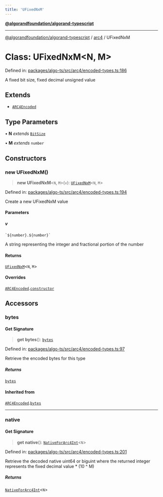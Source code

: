```yaml
---
title: 'UFixedNxM'
---
```


[**@algorandfoundation/algorand-typescript**](../../README.md)

---

[@algorandfoundation/algorand-typescript](../../README.md) / [arc4](../README.md) / UFixedNxM

# Class: UFixedNxM\<N, M\>

Defined in: [packages/algo-ts/src/arc4/encoded-types.ts:186](https://github.com/algorandfoundation/puya-ts/blob/main/packages/algo-ts/src/arc4/encoded-types.ts#L186)

A fixed bit size, fixed decimal unsigned value

## Extends

- [`ARC4Encoded`](ARC4Encoded.md)

## Type Parameters

• **N** _extends_ [`BitSize`](../type-aliases/BitSize.md)

• **M** _extends_ `number`

## Constructors

### new UFixedNxM()

> **new UFixedNxM**\<`N`, `M`\>(`v`): [`UFixedNxM`](UFixedNxM.md)\<`N`, `M`\>

Defined in: [packages/algo-ts/src/arc4/encoded-types.ts:194](https://github.com/algorandfoundation/puya-ts/blob/main/packages/algo-ts/src/arc4/encoded-types.ts#L194)

Create a new UFixedNxM value

#### Parameters

##### v

`` `${number}.${number}` ``

A string representing the integer and fractional portion of the number

#### Returns

[`UFixedNxM`](UFixedNxM.md)\<`N`, `M`\>

#### Overrides

[`ARC4Encoded`](ARC4Encoded.md).[`constructor`](ARC4Encoded.md#constructors)

## Accessors

### bytes

#### Get Signature

> **get** **bytes**(): [`bytes`](../../index/type-aliases/bytes.md)

Defined in: [packages/algo-ts/src/arc4/encoded-types.ts:97](https://github.com/algorandfoundation/puya-ts/blob/main/packages/algo-ts/src/arc4/encoded-types.ts#L97)

Retrieve the encoded bytes for this type

##### Returns

[`bytes`](../../index/type-aliases/bytes.md)

#### Inherited from

[`ARC4Encoded`](ARC4Encoded.md).[`bytes`](ARC4Encoded.md#bytes)

---

### native

#### Get Signature

> **get** **native**(): [`NativeForArc4Int`](../-internal-/type-aliases/NativeForArc4Int.md)\<`N`\>

Defined in: [packages/algo-ts/src/arc4/encoded-types.ts:201](https://github.com/algorandfoundation/puya-ts/blob/main/packages/algo-ts/src/arc4/encoded-types.ts#L201)

Retrieve the decoded native uint64 or biguint where the returned integer represents the fixed decimal value \* (10 ^ M)

##### Returns

[`NativeForArc4Int`](../-internal-/type-aliases/NativeForArc4Int.md)\<`N`\>
